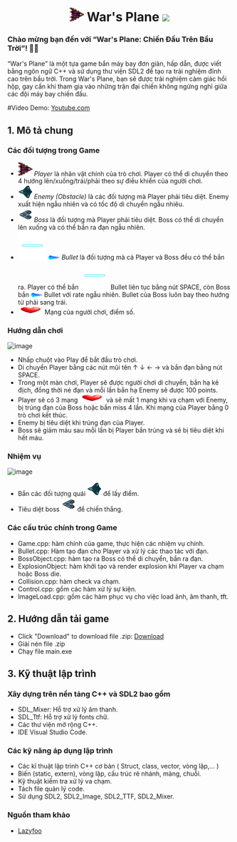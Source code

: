 <h1 align="center">
  <img src="image/Player.png" width="32px">
        War's Plane 
    <img width="4%" src="https://user-images.githubusercontent.com/71594219/118890082-460cb380-b928-11eb-8124-40dca15c13c0.png">
  
</h1>

### Chào mừng bạn đến với “War's Plane: Chiến Đấu Trên Bầu Trời”! 🚀🌌

“War's Plane” là một tựa game bắn máy bay đơn giản, hấp dẫn, được viết bằng ngôn ngữ C++ và sử dụng thư viện SDL2 để tạo ra trải nghiệm đỉnh cao trên bầu trời. Trong War's Plane, bạn sẽ được trải nghiệm cảm giác hồi hộp, gay cấn khi tham gia vào những trận đại chiến không ngừng nghỉ giữa các đội máy bay chiến đấu.

#Video Demo: [Youtube.com](https://www.youtube.com/watch?v=eDS8nbxLrMA)

## 1. Mô tả chung <br />
### Các đối tượng trong Game

- <img src="image/Player.png" width="32px"> *Player* là nhân vật chính của trò chơi. Player có thể di chuyển theo 4 hướng lên/xuống/trái/phải theo sự điều khiển của người chơi.
- <img src="image/obstacle.png" width="32px"> *Enemy (Obstacle)* là các đối tượng mà Player phải tiêu diệt. Enemy xuất hiện ngẫu nhiên và có tốc độ di chuyển ngẫu nhiêu.
- <img src="image/Boss.png" width="32px"> *Boss* là đối tượng mà Player phải tiêu diệt. Boss có thể di chuyển lên xuống và có thể bắn ra đạn ngẫu nhiên.
- ![](image/Bullet.png)   ![](image/BossBullet.png) *Bullet* là đối tượng mà cả Player và Boss đều có thể bắn ra. Player có thể bắn ![](image/Bullet.png) Bullet liên tục bằng nút SPACE, còn Boss bắn ![](image/BossBullet.png) Bullet với rate ngẫu nhiên. Bullet của Boss luôn bay theo hướng từ phải sang trái.
- <img src="image/health.png" width="56px"> Mạng của người chơi, điểm số.
### Hướng dẫn chơi
![image](https://github.com/ThePhapp/PRJ/assets/161786445/aa5ba866-4510-4b45-a3a5-71c86dfb4b57)

- Nhấp chuột vào Play để bắt đầu trò chơi.
- Di chuyển Player bằng các nút mũi tên ↑ ↓ ← → và bắn đạn bằng nút SPACE.
- Trong một màn chơi, Player sẽ được người chơi di chuyển, bắn hạ kẻ địch, đồng thời né đạn và mỗi lần bắn hạ Enemy sẽ được 100 points.
- Player sẽ có 3 mạng <img src="image/health.png" width="56px"> và sẽ mất 1 mạng khi va chạm với Enemy, bị trúng đạn của Boss hoặc bắn miss 4 lần. Khi mạng của Player bằng 0 trò chơi kết thúc.
- Enemy bị tiêu diệt khi trúng đạn của Player.
- Boss sẽ giảm máu sau mỗi lần bị Player bắn trúng và sẽ bị tiêu diệt khi hết máu.

### Nhiệm vụ
![image](https://github.com/ThePhapp/PRJ/assets/161786445/009d4b8e-bbb0-443d-8779-0832e258d74d)
- Bắn các đối tượng quái <img src="image/obstacle.png" width="32px"> để lấy điểm.
- Tiêu diệt boss <img src="image/Boss.png" width="32px"> để chiến thắng.

### Các cấu trúc chính trong Game
- Game.cpp: hàm chính của game, thực hiện các nhiệm vụ chính.
- Bullet.cpp: Hàm tạo đạn cho Player và xử lý các thao tác với đạn.
- BossObject.cpp: hàm tạo ra Boss có thể di chuyển, bắn ra đạn.
- ExplosionObject: hàm khởi tạo và render explosion khi Player va chạm hoặc Boss die.
- Collision.cpp: hàm check va chạm.
- Control.cpp: gồm các hàm xử lý sự kiện.
- ImageLoad.cpp: gồm các hàm phục vụ cho việc load ảnh, âm thanh, tft.

 ## 2. Hướng dẫn tải game
 - Click "Download" to download file .zip: [Download](https://github.com/ThePhapp/PRJ/releases/download/release/New.folder.zip)
 - Giải nén file .zip
 - Chạy file main.exe

 ## 3. Kỹ thuật lập trình <br />
 
### Xây dựng trên nền tảng C++ và SDL2 bao gồm
- SDL_Mixer: Hỗ trợ xử lý âm thanh.
- SDL_Ttf: Hỗ trợ xử lý fonts chữ.
- Các thư viện mở rộng C++.
- IDE Visual Studio Code.

### Các kỹ năng áp dụng lập trình
 - Các kĩ thuật lập trình C++ cơ bản ( Struct, class, vector, vòng lặp,... )
 - Biến (static, extern), vòng lặp, cấu trúc rẽ nhánh, mảng, chuỗi.
 - Kỹ thuật kiểm tra xử lý va chạm.
 - Tách file quản lý code.
 - Sử dụng SDL2, SDL2_Image, SDL2_TTF, SDL2_Mixer.

### Nguồn tham khảo
- [Lazyfoo](https://lazyfoo.net/tutorials/SDL/)
